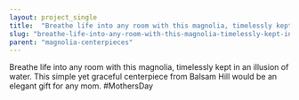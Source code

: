 ```yaml
---
layout: project_single
title:  "Breathe life into any room with this magnolia, timelessly kept in an illusion of water.  This simple yet graceful centerpiece from Balsam Hill would be an elegant gift for any mom. #MothersDay"
slug: "breathe-life-into-any-room-with-this-magnolia-timelessly-kept-in-an-illusion-of-water"
parent: "magnolia-centerpieces"
---
```

Breathe life into any room with this magnolia, timelessly kept in an illusion of water.  This simple yet graceful centerpiece from Balsam Hill would be an elegant gift for any mom. #MothersDay
